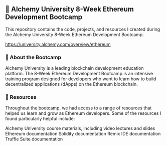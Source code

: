 ## 🚀 Alchemy University 8-Week Ethereum Development Bootcamp

This repository contains the code, projects, and resources I created during the Alchemy University 8-Week Ethereum Development Bootcamp.

https://university.alchemy.com/overview/ethereum

### 🚀 About the Bootcamp

Alchemy University is a leading blockchain development education platform. The 8-Week Ethereum Development Bootcamp is an intensive training program designed for developers who want to learn how to build decentralized applications (dApps) on the Ethereum blockchain.

### 🚀 Resources

Throughout the bootcamp, we had access to a range of resources that helped us learn and grow as Ethereum developers. Some of the resources I found particularly helpful include:

Alchemy University course materials, including video lectures and slides
Ethereum documentation
Solidity documentation
Remix IDE documentation
Truffle Suite documentation
